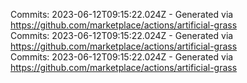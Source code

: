Commits: 2023-06-12T09:15:22.024Z - Generated via https://github.com/marketplace/actions/artificial-grass
<br>
Commits: 2023-06-12T09:15:22.024Z - Generated via https://github.com/marketplace/actions/artificial-grass
<br>
Commits: 2023-06-12T09:15:22.024Z - Generated via https://github.com/marketplace/actions/artificial-grass
<br>
